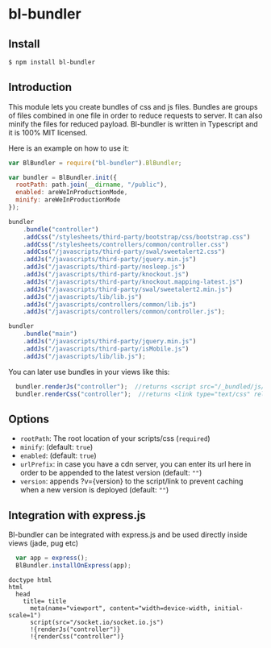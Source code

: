 # bl-bundler

## Install

```sh
$ npm install bl-bundler
```

## Introduction

This module lets you create bundles of css and js files. Bundles are groups
of files combined in one file in order to reduce requests to server. It can
also minify the files for reduced payload.
Bl-bundler is written in Typescript and it is 100% MIT licensed.

Here is an example on how to use it:

```js
var BlBundler = require("bl-bundler").BlBundler;

var bundler = BlBundler.init({
  rootPath: path.join(__dirname, "/public"),
  enabled: areWeInProductionMode,
  minify: areWeInProductionMode
});

bundler
    .bundle("controller")
    .addCss("/stylesheets/third-party/bootstrap/css/bootstrap.css")
    .addCss("/stylesheets/controllers/common/controller.css")
    .addCss("/javascripts/third-party/swal/sweetalert2.css")
    .addJs("/javascripts/third-party/jquery.min.js")
    .addJs("/javascripts/third-party/nosleep.js")
    .addJs("/javascripts/third-party/knockout.js")
    .addJs("/javascripts/third-party/knockout.mapping-latest.js")
    .addJs("/javascripts/third-party/swal/sweetalert2.min.js")
    .addJs("/javascripts/lib/lib.js")
    .addJs("/javascripts/controllers/common/lib.js")
    .addJs("/javascripts/controllers/common/controller.js");

bundler
    .bundle("main")
    .addJs("/javascripts/third-party/jquery.min.js")
    .addJs("/javascripts/third-party/isMobile.js")
    .addJs("/javascripts/lib/lib.js");
```

You can later use bundles in your views like this:

```js
  bundler.renderJs("controller");  //returns <script src="/_bundled/js/controller_bundle.js"></script>
  bundler.renderCss("controller");  //returns <link type="text/css" rel="stylesheet" href="/_bundled/css/controller_bundle.css">
```

## Options

* `rootPath`: The root location of your scripts/css (`required`)
* `minify`:  (default: `true`)
* `enabled`: (default: `true`)
* `urlPrefix`: in case you have a cdn server, you can enter its url here 
  in order to be appended to the latest version (default: `""`)
* `version`: appends ?v={version} to the script/link to prevent caching
  when a new version is deployed (default: `""`)

## Integration with express.js

Bl-bundler can be integrated with express.js and be used directly inside views (jade, pug etc)

```js
  var app = express();
  BlBundler.installOnExpress(app);
```

```jade
doctype html
html
  head
    title= title
      meta(name="viewport", content="width=device-width, initial-scale=1")
      script(src="/socket.io/socket.io.js")
      !{renderJs("controller")}
      !{renderCss("controller")}
```

